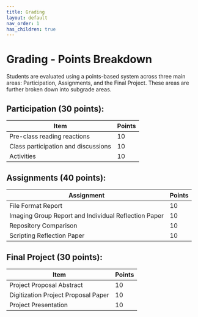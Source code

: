 ```yaml
---
title: Grading
layout: default
nav_order: 1
has_children: true
---
```


# Grading - Points Breakdown

Students are evaluated using a points-based system across three main areas: Participation, Assignments, and the Final Project. These areas are further broken down into subgrade areas.

## Participation (30 points):

| Item                              | Points |
|-----------------------------------|-------|
| Pre-class reading reactions        | 10    |
| Class participation and discussions | 10    |
| Activities                         | 10    |

## Assignments (40 points):

| Assignment                                   | Points |
|---------------------------------------------|-------|
| File Format Report                           | 10    |
| Imaging Group Report and Individual Reflection Paper | 10    |
| Repository Comparison                        | 10    |
| Scripting Reflection Paper   | 10    |

## Final Project (30 points):

| Item                              | Points |
|-----------------------------------|-------|
| Project Proposal Abstract          | 10    |
| Digitization Project Proposal Paper | 10    |
| Project Presentation               | 10    |


